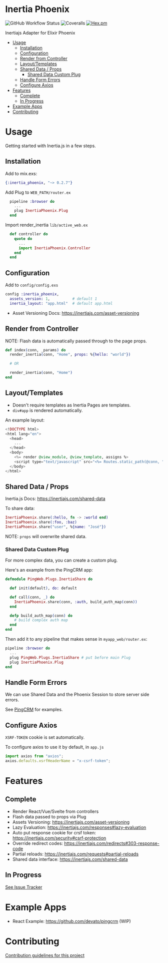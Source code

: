 # Inertia Phoenix

![GitHub Workflow Status](https://img.shields.io/github/workflow/status/devato/inertia_phoenix/CI)
![Coveralls](https://img.shields.io/coveralls/github/devato/inertia_phoenix)
[![Hex.pm](https://img.shields.io/hexpm/v/inertia_phoenix)](https://hex.pm/packages/inertia_phoenix)

Inertiajs Adapter for Elixir Phoenix

<!-- START doctoc generated TOC please keep comment here to allow auto update -->
<!-- DON'T EDIT THIS SECTION, INSTEAD RE-RUN doctoc TO UPDATE -->

- [Usage](#usage)
  - [Installation](#installation)
  - [Configuration](#configuration)
  - [Render from Controller](#render-from-controller)
  - [Layout/Templates](#layouttemplates)
  - [Shared Data / Props](#shared-data--props)
    - [Shared Data Custom Plug](#shared-data-custom-plug)
  - [Handle Form Errors](#handle-form-errors)
  - [Configure Axios](#configure-axios)
- [Features](#features)
  - [Complete](#complete)
  - [In Progress](#in-progress)
- [Example Apps](#example-apps)
- [Contributing](#contributing)

<!-- END doctoc generated TOC please keep comment here to allow auto update -->

# Usage

Getting started with Inertia.js in a few steps.

## Installation

Add to mix.exs:
```elixir
{:inertia_phoenix, "~> 0.2.7"}
```

Add Plug to `WEB_PATH/router.ex`
```elixir
  pipeline :browser do
    ...
    plug InertiaPhoenix.Plug
  end
```

Import render_inertia `lib/active_web.ex`
```elixir
  def controller do
    quote do
      ...
      import InertiaPhoenix.Controller
    end
  end
```

## Configuration

Add to `config/config.exs`

```elixir
config :inertia_phoenix,
  assets_version: 1,          # default 1
  inertia_layout: "app.html"  # default app.html
```

- Asset Versioning Docs: https://inertiajs.com/asset-versioning

## Render from Controller

NOTE: Flash data is automatically passed through to the page props.

```elixir
def index(conn, _params) do
  render_inertia(conn, "Home", props: %{hello: "world"})

  # OR

  render_inertia(conn, "Home")
end
```

## Layout/Templates

- Doesn't require templates as Inertia Pages are templates.
- `div#app` is rendered automatically.

An example layout:

```eex
<!DOCTYPE html>
<html lang="en">
  <head>
    ...
  </head>
  <body>
    <%= render @view_module, @view_template, assigns %>
    <script type="text/javascript" src="<%= Routes.static_path(@conn, "/js/app.js") %>"></script>
  </body>
</html>
```

## Shared Data / Props

Inertia.js Docs: https://inertiajs.com/shared-data

To share data:
```elixir
InertiaPhoenix.share(:hello, fn -> :world end)
InertiaPhoenix.share(:foo, :baz)
InertiaPhoenix.share("user", %{name: "José"})
```

NOTE: `props` will overwrite shared data.

### Shared Data Custom Plug

For more complex data, you can create a custom plug.

Here's an example from the PingCRM app:
```elixir
defmodule PingWeb.Plugs.InertiaShare do

  def init(default), do: default

  def call(conn, _) do
    InertiaPhoenix.share(conn, :auth, build_auth_map(conn))
  end

  defp build_auth_map(conn) do
    # build complex auth map
  end
end
```
Then add it to any pipeline that makes sense in `myapp_web/router.ex`:

```elixir
pipeline :browser do
  ...
  plug PingWeb.Plugs.InertiaShare # put before main Plug
  plug InertiaPhoenix.Plug
end
```
## Handle Form Errors

We can use Shared Data and the Phoenix Session to store server side errors.

See [PingCRM](https://github.com/devato/pingcrm) for examples.



## Configure Axios

`XSRF-TOKEN` cookie is set automatically.

To configure axios to use it by default, in `app.js`
```javascript
import axios from "axios";
axios.defaults.xsrfHeaderName = "x-csrf-token";
```

# Features

## Complete
- Render React/Vue/Svelte from controllers
- Flash data passed to props via Plug
- Assets Versioning: https://inertiajs.com/asset-versioning
- Lazy Evaluation: https://inertiajs.com/responses#lazy-evaluation
- Auto put response cookie for crsf token: https://inertiajs.com/security#csrf-protection
- Override redirect codes: https://inertiajs.com/redirects#303-response-code
- Partial reloads: https://inertiajs.com/requests#partial-reloads
- Shared data interface: https://inertiajs.com/shared-data

## In Progress

[See Issue Tracker](https://github.com/devato/inertia_phoenix/issues)

# Example Apps

- React Example: https://github.com/devato/pingcrm (WIP)

# Contributing

[Contribution guidelines for this project](CONTRIBUTING.md)


